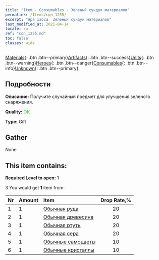 ```yaml
---
title: "Item - Consumables - Зеленый сундук материалов"
permalink: /Items/con_1255/
excerpt: "Эра хаоса  Зеленый сундук материалов"
last_modified_at: 2021-04-14
locale: ru
ref: "con_1255.md"
toc: false
classes: wide
---
```

 [Materials](/ru/Items/){: .btn .btn--primary}[Artifacts](/ru/Items/Artifacts/){: .btn .btn--success}[Units](/ru/Items/Units/){: .btn .btn--warning}[Heroes](/ru/Items/Heroes/){: .btn .btn--danger}[Consumables](/ru/Items/Consumables/){: .btn .btn--info}[Unknown](/ru/Items/Unknown/){: .btn .btn--primary}

## Подробности
 **Описание:** Получите случайный предмет для улучшения зеленого снаряжения.

 **Quality:** <span style="color: #32CD32">OK</span>

 **Type:** Gift

## Gather

  None

## This item contains:

 **Required Level to open:** 1

 3 You would get **1** item  from:

  | Nr | Amount |     Item    | Drop Rate,% |
  |:---|:-------|:------------|:---------:|
  | 1 | 1 | [Обычная руда](/ru/Items/mat_6/) | 20 | 
  | 2 | 1 | [Обычная древесина](/ru/Items/mat_7/) | 20 | 
  | 3 | 1 | [Обычная ртуть](/ru/Items/mat_8/) | 20 | 
  | 4 | 1 | [Обычная сера](/ru/Items/mat_9/) | 20 | 
  | 5 | 1 | [Обычные самоцветы](/ru/Items/mat_10/) | 10 | 
  | 6 | 1 | [Обычные кристаллы](/ru/Items/mat_11/) | 10 | 
